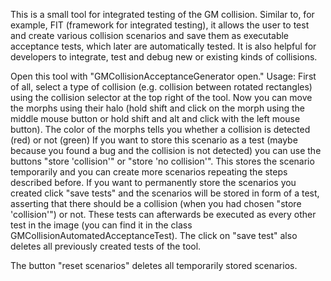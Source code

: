 This is a small tool for integrated testing of the GM collision. Similar to, for example, FIT (framework for integrated testing), it allows the user to test and create various collision scenarios and save them as executable acceptance tests, which later are automatically tested. It is also helpful for developers to integrate, test and debug new or existing kinds of collisions.

Open this tool with "GMCollisionAcceptanceGenerator open."
Usage:
First of all, select a type of collision (e.g. collision between rotated rectangles) using the collision selector at the top right of the tool.
Now you can move the morphs using their halo (hold shift and click on the morph using the middle mouse button or hold shift and alt and click with the left mouse button).
The color of the morphs tells you whether a collision is detected (red) or not (green)
If you want to store this scenario as a test (maybe because you found a bug and the collision is not detected) you can use the buttons "store 'collision'" or "store 'no collision'". This stores the scenario temporarily and you can create more scenarios repeating the steps described before.
If you want to permanently store the scenarios you created click "save tests" and the scenarios will be stored in form of a test, asserting that there should be a collision (when you had chosen "store 'collision'") or not. These tests can afterwards be executed as every other test in the image (you can find it in the class GMCollisionAutomatedAcceptanceTest). The click on "save test" also deletes all previously created tests of the tool.

The button "reset scenarios" deletes all temporarily stored scenarios.
